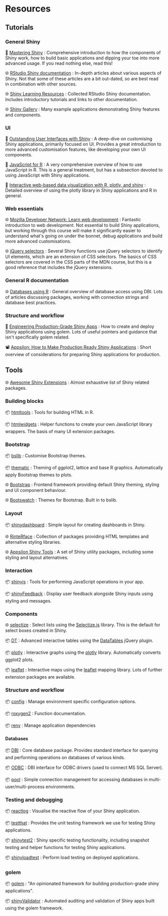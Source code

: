 
# Resources

## Tutorials

### General Shiny

📖 [Mastering Shiny](https://mastering-shiny.org)
: Comprehensive introduction to how the components of Shiny work, how to build basic applications and dipping your toe into more advanced usage. If you read nothing else, read this!

🌐 [RStudio Shiny documentation](https://shiny.rstudio.com/articles)
: In-depth articles about various aspects of Shiny. Not that some of these articles are a bit out-dated, so are best read in combination with other sources.

🌐 [Shiny Learning Resources](https://shiny.rstudio.com/tutorial/)
: Collected RStudio Shiny documentation. Includes introductory tutorials and links to other documentation.

🌐 [Shiny Gallery](https://shiny.rstudio.com/gallery/)
: Many example applications demonstrating Shiny features and components.

### UI

📖 [Outstanding User Interfaces with Shiny](https://unleash-shiny.rinterface.com/)
: A deep-dive on customising Shiny applications, primarily focused on UI. Provides a great introduction to more advanced customisation features, like developing your own UI components.

📖 [JavaScript for R](https://book.javascript-for-r.com/)
: A very comprehensive overview of how to use JavaScript in R. This is a general treatment, but has a subsection devoted to using JavaScript with Shiny applications.

📖 [Interactive web-based data visualization with R, plotly, and shiny](https://plotly-r.com/)
: Detailed overview of using the plotly library in Shiny applications and R in general.

### Web essentials

🌐 [Mozilla Developer Network: Learn web development](https://developer.mozilla.org/en-US/docs/Learn)
: Fantastic introduction to web development. Not essential to build Shiny applications, but working through this course will make it significantly easier to understand what's going on under the bonnet, debug applications and build more advanced customisations.

🌐 [jQuery selectors](https://api.jquery.com/category/selectors/)
: Several Shiny functions use jQuery selectors to identify UI elements, which are an extension of CSS selectors. The basics of CSS selectors are covered in the CSS parts of the MDN course, but this is a good reference that includes the jQuery extensions.

### General R documentation

🌐 [Databases using R](https://solutions.rstudio.com/db/)
: General overview of database access using DBI. Lots of articles discussing packages, working with connection strings and database best practices.

### Structure and workflow

📖 [Engineering Production-Grade Shiny Apps](https://engineering-shiny.org)
: How to create and deploy Shiny applications using golem. Lots of useful pointers and guidance that isn't specifically golem related.

📽️ [Appsilon: How to Make Production Ready Shiny Applications](https://appsilon.com/how-to-make-production-ready-shiny-applications/)
: Short overview of considerations for preparing Shiny applications for production.

## Tools

🌐 [Awesome Shiny Extensions](https://github.com/nanxstats/awesome-shiny-extensions)
: Almost exhaustive list of Shiny related packages.

### Building blocks

📦 [htmltools](https://rstudio.github.io/htmltools/)
: Tools for building HTML in R.

📦 [htmlwidgets](https://www.htmlwidgets.org/develop_intro.html)
: Helper functions to create your own JavaScript library wrappers. The basis of many UI extension packages.

### Bootstrap

📦 [bslib](https://rstudio.github.io/bslib/)
: Customise Bootstrap themes.

📦 [thematic](https://rstudio.github.io/thematic/)
: Theming of ggplot2, lattice and base R graphics. Automatically apply Bootstrap themes to plots.

🌐 [Bootstrap](https://getbootstrap.com/)
: Frontend framework providing default Shiny theming, styling and UI component behaviour.

🌐 [Bootswatch](https://bootswatch.com/)
: Themes for Bootstrap. Built in to bslib.

### Layout

📦 [shinydashboard](https://rstudio.github.io/shinydashboard/)
: Simple layout for creating dashboards in Shiny.

🌐 [RinteRface](https://rinterface.com/#packages)
: Collection of packages providing HTML templates and alternative styling libraries.

🌐 [Appsilon Shiny Tools](https://shiny.tools/)
: A set of Shiny utility packages, including some styling and layout alternatives.

### Interaction

📦 [shinyjs](https://deanattali.com/shinyjs/)
: Tools for performing JavaScript operations in your app.

📦 [shinyFeedback](https://merlinoa.github.io/shinyFeedback/)
: Display user feedback alongside Shiny inputs using styling and messages.

### Components

🌐 [selectize](https://shiny.rstudio.com/articles/selectize.html)
: Select lists using the [Selectize.js](https://selectize.dev/) library. This is the default for select boxes created in Shiny.

📦 [DT](https://rstudio.github.io/DT/)
: Advanced interactive tables using the [DataTables](https://datatables.net/) jQuery plugin.

📦 [plotly](https://plotly.com/r/)
: Interactive graphs using the [plotly](https://plotly.com/graphing-libraries/) library. Automatically converts ggplot2 plots.

📦 [leaflet](https://rstudio.github.io/leaflet/)
: Interactive maps using the [leaflet](https://leafletjs.com/) mapping library. Lots of further extension packages are available.

### Structure and workflow

📦 [config](https://rstudio.github.io/config/)
: Manage environment specific configuration options.

📦 [roxygen2](https://roxygen2.r-lib.org/)
: Function documentation.

📦 [renv](https://rstudio.github.io/renv/)
: Manage application dependencies

#### Databases

📦 [DBI](https://dbi.r-dbi.org/)
: Core database package. Provides standard interface for querying and performing operations on databases of various kinds.

📦 [ODBC](https://r-dbi.github.io/odbc/)
: DBI interface for ODBC drivers (used to connect MS SQL Server).

📦 [pool](https://rstudio.github.io/pool/)
: Simple connection management for accessing databases in multi-user/multi-process environments.

### Testing and debugging

📦 [reactlog](https://rstudio.github.io/reactlog/)
: Visualise the reactive flow of your Shiny application.

📦 [testthat](https://testthat.r-lib.org/)
: Provides the unit testing framework we use for testing Shiny applications.

📦 [shinytest2](https://rstudio.github.io/shinytest2/)
: Shiny specific testing functionality, including snapshot testing and helper functions for testing Shiny applications.

📦 [shinyloadtest](https://rstudio.github.io/shinyloadtest/)
: Perform load testing on deployed applications.

### golem

📦 [golem](https://thinkr-open.github.io/golem/)
: "An opinionated framework for building production-grade shiny applications".

📦 [shinyValidator](https://opensource.nibr.com/shinyValidator/)
: Automated auditing and validation of Shiny apps built using the golem framework.
